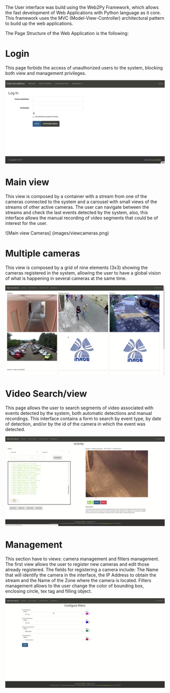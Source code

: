 

The User interface was build using the Web2Py Framework, which allows the fast development of Web Applications with Python language as it core. This framework uses the MVC (Model-View-Controller) architectural pattern to build up the web applications.

The Page Structure of the Web Application is the following:

# Login

This page forbids the access of unauthorized users to the system, blocking both view and management privileges.

![Login](images/login.png)


# Main view

This view is composed by a container with a stream from one of the cameras connected to the system and a carousel with small views of the streams of other active cameras. The user can navigate between the streams and check the last events detected by the system, also, this interface allows the manual recording of video segments that could be of interest for the user.

![Main view Cameras] (images/viewcameras.png)

# Multiple cameras

This view is composed by a grid of nine elements (3x3) showing the cameras registered in the system, allowing the user to have a global vision of what is happening in several cameras at the same time.

![Multiple cameras view](images/multiplecameras.png)


# Video Search/view

This page allows the user to search segments of video associated with events detected by the system, both automatic detections and manual recordings. This interface contains a form to search by event type, by date of detection, and/or by the id of the camera in which the event was detected.

![Video Search/View](images/videosearch.png)


# Management

This section have to views: camera management and filters management. The first view allows the user to register new cameras and edit those already registered. The fields for registering a camera include: The Name that will identify the camera in the interface, the IP Address to obtain the stream and the Name of the Zone where the camera is located. Filters management allows to the user change the color of bounding box, enclosing circle, tex tag and filling object.

![Filter management](images/management.png)

